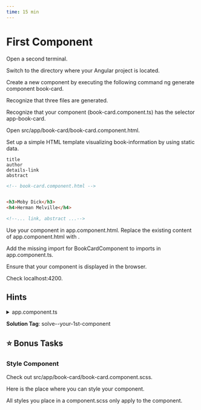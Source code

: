 ```yaml
---
time: 15 min
---
```



# First Component

Open a second terminal.

Switch to the directory where your Angular project is located.

Create a new component by executing the following command ng generate component book-card.

Recognize that three files are generated.

Recognize that your component (book-card.component.ts) has the selector app-book-card.

Open src/app/book-card/book-card.component.html.

Set up a simple HTML template visualizing book-information by using static data.

    title
    author
    details-link
    abstract

```html
<!-- book-card.component.html -->


<h3>Moby Dick</h3>
<h4>Herman Melville</h4>  

<!--... link, abstract ...-->
```

Use your component in app.component.html. Replace the existing content of app.component.html with <app-book-card></app-book-card>.

Add the missing import for BookCardComponent to imports in app.component.ts.

Ensure that your component is displayed in the browser.

Check localhost:4200.


## Hints
<details>
<summary>app.component.ts</summary>


```ts
@Component({
  selector: 'app-root',
  standalone: true,
  imports: [BookCardComponent],
  templateUrl: './app.component.html',
  styleUrl: './app.component.scss'
})
```
</details>

**Solution Tag**: solve--your-1st-component
## ⭐️ Bonus Tasks

### Style Component
Check out src/app/book-card/book-card.component.scss.

Here is the place where you can style your component.

All styles you place in a component.scss only apply to the component.

